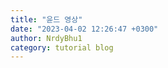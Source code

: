 ```yaml
---
title: "윤드 영상"
date: "2023-04-02 12:26:47 +0300"
author: NrdyBhu1
category: tutorial blog
---
```

